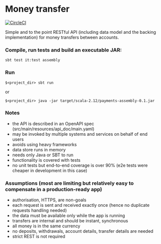 # Money transfer

[![CircleCI](https://circleci.com/gh/grigoriy/payments.svg?style=svg&circle-token=9d58a536f8ad651fec9d02d4be0a8d5637d93f71)](https://circleci.com/gh/grigoriy/payments)

Simple and to the point RESTful API (including data model and the backing
implementation) for money transfers between accounts.

### Compile, run tests and build an executable JAR:
```
sbt test it:test assembly
```

### Run
```
$<project_dir> sbt run
```
or
```
$<project_dir> java -jar target/scala-2.12/payments-assembly-0.1.jar
```

### Notes
* the API is described in an OpenAPI spec (src/main/resources/api_doc/main.yaml)
* may be invoked by multiple systems and services on behalf of end users
* avoids using heavy frameworks
* data store runs in memory
* needs only Java or SBT to run
* functionality is covered with tests
* no unit tests but end-to-end coverage is over 90% (e2e tests were cheaper in development in this case)

### Assumptions (most are limiting but relatively easy to compensate in a production-ready app)
* authorisation, HTTPS, are non-goals
* each request is sent and received exactly once (hence no duplicate requests handling needed)
* the data must be available only while the app is running
* transfers are internal and should be instant, synchronous
* all money is in the same currency
* no deposits, withdrawals, account details, transfer details are needed
* strict REST is not required
